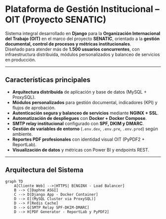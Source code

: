 # Plataforma de Gestión Institucional – OIT (Proyecto SENATIC)

Sistema integral desarrollado en **Django** para la **Organización Internacional del Trabajo (OIT)** en el marco del proyecto **SENATIC**, orientado a la **gestión documental, control de procesos y métricas institucionales**.  
Diseñado para atender más de **1.500 usuarios concurrentes**, con infraestructura distribuida, módulos personalizados y balanceo de servicios en producción.

---

## Características principales

- **Arquitectura distribuida** de aplicación y base de datos (MySQL + ProxySQL).  
- **Módulos personalizados** para gestión documental, indicadores (KPI) y flujos de aprobación.  
- **Autenticación segura y balanceo de servicios** mediante **NGINX + SSL**.  
- **Automatización de despliegues** con **Docker + Docker Compose**.  
- **SMTP relay institucional** configurado con **SPF, DKIM y DMARC**.  
- **Gestión de variables de entorno** (`.env.dev`, `.env.pre`, `.env.prod`) según ambiente.  
- **Reportes PDF profesionales** con identidad visual OIT (PyPDF2 + ReportLab).  
- **Visualización de datos** y métricas con Power BI y endpoints REST.

---

## Arquitectura del Sistema

```mermaid
graph TD
    A[Cliente Web] -->|HTTPS| B[NGINX - Load Balancer]
    B --> C[Daphne ASGI]
    C --> D[Django App - Docker Container]
    D --> E[(MySQL Cluster via ProxySQL)]
    D --> F[Redis Cache]
    D --> G[SMTP Relay SPF-DKIM-DMARC]
    D --> H[PDF Generator - ReportLab y PyPDF2]

